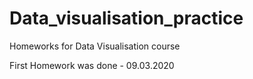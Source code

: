 # Data_visualisation_practice
Homeworks for Data Visualisation course

First Homework was done - 09.03.2020
